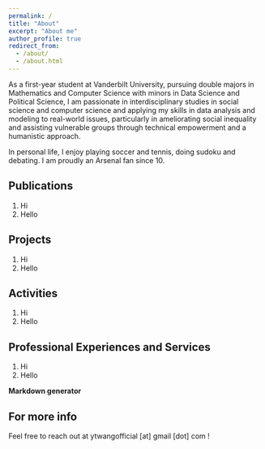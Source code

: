 ```yaml
---
permalink: /
title: "About"
excerpt: "About me"
author_profile: true
redirect_from: 
  - /about/
  - /about.html
---
```


As a first-year student at Vanderbilt University, pursuing double majors in Mathematics and Computer Science with minors in Data Science and Political Science, I am passionate in interdisciplinary studies in social science and computer science and applying my skills in data analysis and modeling to real-world issues, particularly in ameliorating social inequality and assisting vulnerable groups through technical empowerment and a humanistic approach. 

In personal life, I enjoy playing soccer and tennis, doing sudoku and debating. I am proudly an Arsenal fan since 10.



Publications
------
1. Hi
2. Hello



Projects
------
1. Hi
2. Hello

Activities
------
1. Hi
2. Hello

Professional Experiences and Services
------
1. Hi
2. Hello

**Markdown generator**


For more info
------
Feel free to reach out at ytwangofficial [at] gmail [dot] com !
